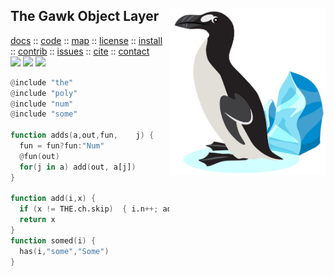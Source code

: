 <a name=top>
<img align=right src="https://raw.githubusercontent.com/timm/awk/master/etc/img/greatauk.jpg" width=250>
<h2>
     The Gawk Object Layer
</h2>
<p>
   <a    href="http://menzies.us/awk/index">docs</a>
   :: <a href="http://github.com/timm/awk">code</a>
   :: <a href="http://menzies.us/awk/index#map">map</a>
   :: <a href="http://menzies.us/awk/index#license">license</a>
   :: <a href="http://menzies.us/awk/index#install">install</a>
   :: <a href="http://menzies.us/awk/index#contribute">contrib</a>
   :: <a href="http://github.com/timm/awk/issues">issues</a>
   :: <a href="http://menzies.us/awk/index#cite">cite</a>
   :: <a href="http://menzies.us/awk/index#contact">contact</a>
<br>
   <img src="https://img.shields.io/badge/language-gawk-orange">
   <img src="https://img.shields.io/badge/purpose-ai,se-blueviolet">
   <img src="https://img.shields.io/badge/platform-mac,*nux-informational">
</p>

```awk
@include "the"
@include "poly"
@include "num"
@include "some"

function adds(a,out,fun,    j) {
  fun = fun?fun:"Num"
  @fun(out)
  for(j in a) add(out, a[j])
}

function add(i,x) {
  if (x != THE.ch.skip)  { i.n++; add1(i,x) }
  return x
}
function somed(i) {
  has(i,"some","Some")
}
```
